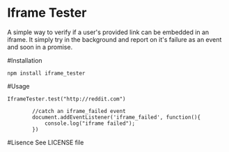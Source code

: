 # Iframe Tester

A simple way to verify if a user's provided link can be embedded in an iframe. It simply try in the background and report on it's failure as an event and soon in a promise.

#Installation

```
npm install iframe_tester
```

#Usage

```
IframeTester.test("http://reddit.com")

        //catch an iframe_failed event
        document.addEventListener('iframe_failed', function(){
            console.log("iframe failed");
        })

```

#Lisence
See LICENSE file